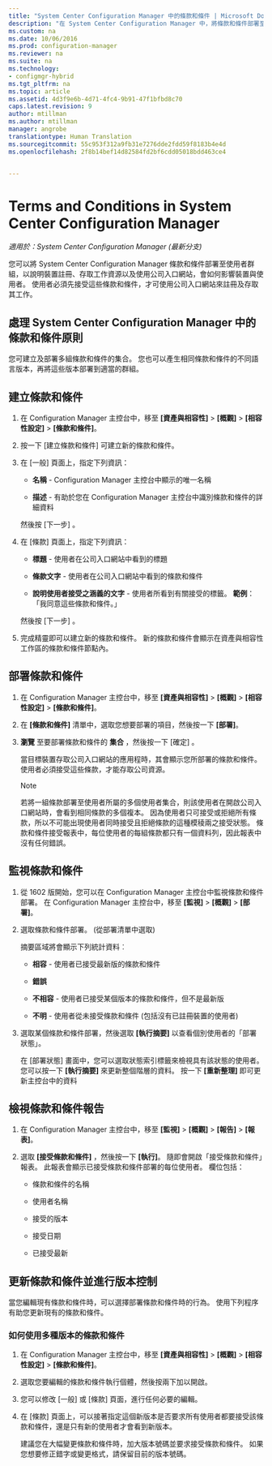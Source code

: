 ```yaml
---
title: "System Center Configuration Manager 中的條款和條件 | Microsoft Docs"
description: "在 System Center Configuration Manager 中，將條款和條件部署至使用者群組。"
ms.custom: na
ms.date: 10/06/2016
ms.prod: configuration-manager
ms.reviewer: na
ms.suite: na
ms.technology:
- configmgr-hybrid
ms.tgt_pltfrm: na
ms.topic: article
ms.assetid: 4d3f9e6b-4d71-4fc4-9b91-47f1bfbd8c70
caps.latest.revision: 9
author: mtillman
ms.author: mtillman
manager: angrobe
translationtype: Human Translation
ms.sourcegitcommit: 55c953f312a9fb31e7276dde2fdd59f8183b4e4d
ms.openlocfilehash: 2f8b14bef14d82584fd2bf6cdd05018bdd463ce4


---
```

# <a name="terms-and-conditions-in-system-center-configuration-manager"></a>Terms and Conditions in System Center Configuration Manager

*適用於：System Center Configuration Manager (最新分支)*

您可以將 System Center Configuration Manager 條款和條件部署至使用者群組，以說明裝置註冊、存取工作資源以及使用公司入口網站，會如何影響裝置與使用者。 使用者必須先接受這些條款和條件，才可使用公司入口網站來註冊及存取其工作。  

 ## <a name="working-with-terms-and-conditions-policies-in-system-center-configuration-manager"></a>處理 System Center Configuration Manager 中的條款和條件原則  
 您可建立及部署多組條款和條件的集合。 您也可以產生相同條款和條件的不同語言版本，再將這些版本部署到適當的群組。  

## <a name="to-create-a-terms-and-conditions"></a>建立條款和條件  

1.  在 Configuration Manager 主控台中，移至 **[資產與相容性]** > **[概觀]** > **[相容性設定]** > **[條款和條件]**。  

2.  按一下 [建立條款和條件]  可建立新的條款和條件。  

3.  在 [一般]  頁面上，指定下列資訊：  

    -   **名稱** - Configuration Manager 主控台中顯示的唯一名稱  

    -   **描述** - 有助於您在 Configuration Manager 主控台中識別條款和條件的詳細資料  

     然後按 [下一步] 。  

4.  在 [條款]  頁面上，指定下列資訊：  

    -   **標題** - 使用者在公司入口網站中看到的標題  

    -   **條款文字** - 使用者在公司入口網站中看到的條款和條件  

    -   **說明使用者接受之涵義的文字** - 使用者所看到有關接受的標籤。 **範例**：「我同意這些條款和條件。」  

     然後按 [下一步] 。  

5.  完成精靈即可以建立新的條款和條件。 新的條款和條件會顯示在資產與相容性工作區的條款和條件節點內。  

## <a name="to-deploy-a-terms-and-conditions"></a>部署條款和條件  

1.  在 Configuration Manager 主控台中，移至 **[資產與相容性]** > **[概觀]** > **[相容性設定]** > **[條款和條件]**。  

2.  在 **[條款和條件]** 清單中，選取您想要部署的項目，然後按一下 **[部署]**。  

3.  **瀏覽** 至要部署條款和條件的 **集合** ，然後按一下 [確定] 。  

     當目標裝置存取公司入口網站的應用程時，其會顯示您所部署的條款和條件。 使用者必須接受這些條款，才能存取公司資源。  

    > [!NOTE]  
    >  若將一組條款部署至使用者所屬的多個使用者集合，則該使用者在開啟公司入口網站時，會看到相同條款的多個複本。 因為使用者只可接受或拒絕所有條款，所以不可能出現使用者同時接受且拒絕條款的這種模稜兩之接受狀態。 條款和條件接受報表中，每位使用者的每組條款都只有一個資料列，因此報表中沒有任何錯誤。  

## <a name="to-monitor-terms-and-conditions"></a>監視條款和條件  

1.  從 1602 版開始，您可以在 Configuration Manager 主控台中監視條款和條件部署。 在 Configuration Manager 主控台中，移至 **[監視]** > **[概觀]** > **[部署]**。  

2.  選取條款和條件部署。 (從部署清單中選取)  

     摘要區域將會顯示下列統計資料︰  

    -   **相容** - 使用者已接受最新版的條款和條件  

    -   **錯誤**  

    -   **不相容** - 使用者已接受某個版本的條款和條件，但不是最新版  

    -   **不明** - 使用者從未接受條款和條件 (包括沒有已註冊裝置的使用者)  

3.  選取某個條款和條件部署，然後選取 **[執行摘要]** 以查看個別使用者的「部署狀態」。  

     在 [部署狀態] 畫面中，您可以選取狀態索引標籤來檢視具有該狀態的使用者。 您可以按一下 **[執行摘要]** 來更新整個階層的資料。 按一下 **[重新整理]** 即可更新主控台中的資料  

## <a name="to-view--a-terms-and-conditions-report"></a>檢視條款和條件報告  

1.  在 Configuration Manager 主控台中，移至 **[監視]** > **[概觀]** > **[報告]** > **[報表]**。  

2.  選取 **[接受條款和條件]** ，然後按一下 **[執行]**。 隨即會開啟「接受條款和條件」報表。 此報表會顯示已接受條款和條件部署的每位使用者。 欄位包括：  

    -   條款和條件的名稱  

    -   使用者名稱  

    -   接受的版本  

    -   接受日期  

    -   已接受最新  

## <a name="updates-and-version-control-for-terms-and-conditions"></a>更新條款和條件並進行版本控制  
 當您編輯現有條款和條件時，可以選擇部署條款和條件時的行為。 使用下列程序有助您更新現有的條款和條件。  

### <a name="how-to-work-with-multiple-versions-of-terms-and-conditions"></a>如何使用多種版本的條款和條件  

1.  在 Configuration Manager 主控台中，移至 **[資產與相容性]** > **[概觀]** > **[相容性設定]** > **[條款和條件]**。  

2.  選取您要編輯的條款和條件執行個體，然後按兩下加以開啟。  

3.  您可以修改 [一般]  或 [條款]  頁面，進行任何必要的編輯。  

4.  在 [條款]  頁面上，可以接著指定這個新版本是否要求所有使用者都要接受該條款和條件，還是只有新的使用者才會看到新版本。  

     建議您在大幅變更條款和條件時，加大版本號碼並要求接受條款和條件。 如果您想要修正錯字或變更格式，請保留目前的版本號碼。



<!--HONumber=Dec16_HO3-->


